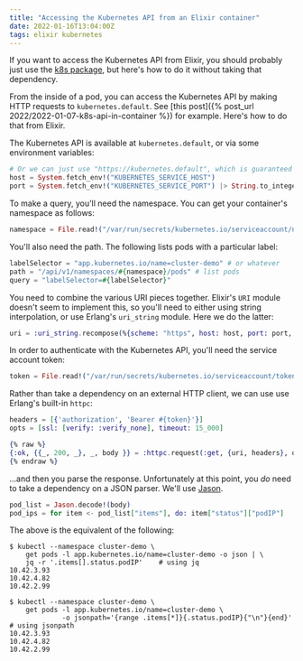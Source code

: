 ```yaml
---
title: "Accessing the Kubernetes API from an Elixir container"
date: 2022-01-16T13:04:00Z
tags: elixir kubernetes
---
```


If you want to access the Kubernetes API from Elixir, you should probably just use the
[k8s package](https://hex.pm/packages/k8s), but here's how to do it without taking that dependency.

From the inside of a pod, you can access the Kubernetes API by making HTTP requests to `kubernetes.default`. See [this post]({% post_url 2022/2022-01-07-k8s-api-in-container %}) for example. Here's how to do that from Elixir.

The Kubernetes API is available at `kubernetes.default`, or via some environment variables:

```elixir
# Or we can just use "https://kubernetes.default", which is guaranteed to be available.
host = System.fetch_env!("KUBERNETES_SERVICE_HOST")
port = System.fetch_env!("KUBERNETES_SERVICE_PORT") |> String.to_integer()
```

To make a query, you'll need the namespace. You can get your container's namespace as follows:

```elixir
namespace = File.read!("/var/run/secrets/kubernetes.io/serviceaccount/namespace")
```

You'll also need the path. The following lists pods with a particular label:

```elixir
labelSelector = "app.kubernetes.io/name=cluster-demo" # or whatever
path = "/api/v1/namespaces/#{namespace}/pods" # list pods
query = "labelSelector=#{labelSelector}"
```

You need to combine the various URI pieces together. Elixir's `URI` module doesn't seem to implement this, so you'll
need to either using string interpolation, or use Erlang's `uri_string` module. Here we do the latter:

```elixir
uri = :uri_string.recompose(%{scheme: "https", host: host, port: port, path: path, query: query})
```

In order to authenticate with the Kubernetes API, you'll need the service account token:

```elixir
token = File.read!("/var/run/secrets/kubernetes.io/serviceaccount/token")
```

Rather than take a dependency on an external HTTP client, we can use use Erlang's built-in `httpc`:

```elixir
headers = [{'authorization', 'Bearer #{token}'}]
opts = [ssl: [verify: :verify_none], timeout: 15_000]

{% raw %}
{:ok, {{_, 200, _}, _, body }} = :httpc.request(:get, {uri, headers}, opts, [])
{% endraw %}
```

...and then you parse the response. Unfortunately at this point, you _do_ need to take a dependency on a JSON parser. We'll use [Jason](https://hex.pm/packages/jason).

```elixir
pod_list = Jason.decode!(body)
pod_ips = for item <- pod_list["items"], do: item["status"]["podIP"]
```

The above is the equivalent of the following:

```
$ kubectl --namespace cluster-demo \
    get pods -l app.kubernetes.io/name=cluster-demo -o json | \
    jq -r '.items[].status.podIP'    # using jq
10.42.3.93
10.42.4.82
10.42.2.99

$ kubectl --namespace cluster-demo \
    get pods -l app.kubernetes.io/name=cluster-demo \
             -o jsonpath='{range .items[*]}{.status.podIP}{"\n"}{end}' # using jsonpath
10.42.3.93
10.42.4.82
10.42.2.99
```
